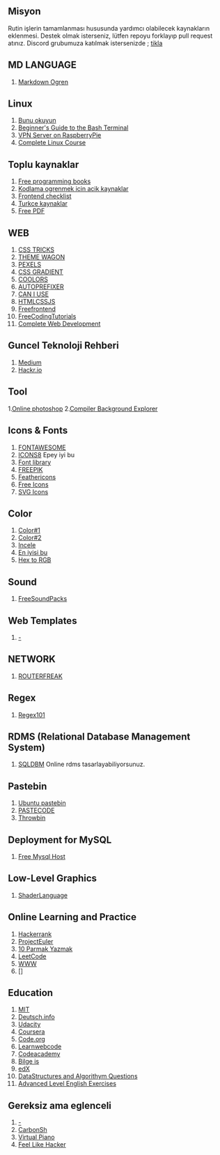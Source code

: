 ## Misyon

Rutin işlerin tamamlanması hususunda yardımcı olabilecek kaynakların eklenmesi.
Destek olmak isterseniz, lütfen repoyu forklayıp pull request atınız.
Discord grubumuza katılmak istersenizde ; [tikla](https://discordapp.com/invite/cQWcKcU)

## MD LANGUAGE

1. [Markdown Ogren](https://www.markdowntutorial.com)

## Linux

1. [Bunu okuyun](http://www.belgeler.org/lis/archive-tlkg-lis.html)
2. [Beginner's Guide to the Bash Terminal](https://www.youtube.com/watch?v=oxuRxtrO2Ag)
3. [VPN Server on RaspberryPie](https://www.youtube.com/watch?v=15VjDVCISj0)
4. [Complete Linux Course](https://www.youtube.com/watch?v=wBp0Rb-ZJak)

## Toplu kaynaklar

1. [Free programming books](https://github.com/EbookFoundation/free-programming-books/blob/master/free-programming-books.md)
2. [Kodlama ogrenmek icin acik kaynaklar](https://docs.google.com/document/d/1b1Q4nq_11kA1JCyMWI0LWfNGPmNZsXUpXDbKa5ZqQwM/edit)
3. [Frontend checklist](https://github.com/eraycetinay/Front-End-Checklist)
4. [Turkce kaynaklar](http://turkcekaynaklar.com/)
5. [Free PDF](http://freecomputerbooks.com/)

## WEB

1.  [CSS TRICKS](https://css-tricks.com/)
2.  [THEME WAGON](https://themewagon.com/theme_tag/free/)
3.  [PEXELS](https://www.pexels.com/)
4.  [CSS GRADIENT](https://cssgradient.io/)
5.  [COOLORS](https://coolors.co/)
6.  [AUTOPREFIXER](https://autoprefixer.github.io/)
7.  [CAN I USE](https://caniuse.com/)
8.  [HTMLCSSJS](https://html-css-js.com/)
9.  [Freefrontend](https://freefrontend.com/css-menu/)
10. [FreeCodingTutorials](https://bento.io/home)
11. [Complete Web Development](https://www.freecodecamp.org/)

## Guncel Teknoloji Rehberi

1. [Medium](https://medium.com/)
2. [Hackr.io](https://hackr.io/)

## Tool

1.[Online photoshop](https://www.freephototool.com/) 2.[Compiler Background Explorer](https://godbolt.org/)

## Icons & Fonts

1. [FONTAWESOME](https://fontawesome.com/)
2. [ICONS8](https://icons8.com/) Epey iyi bu
3. [Font library](https://fontlibrary.org/)
4. [FREEPIK](https://www.freepik.com/popular-icons)
5. [Feathericons](https://feathericons.com/)
6. [Free Icons](https://game-icons.net/)
7. [SVG Icons](https://www.flaticon.com/)

## Color

1. [Color#1](https://flatuicolors.com/)
2. [Color#2](https://www.colourlovers.com/palettes)
3. [Incele](https://www.bugrayazar.com/renk-uyum-siteleri/)
4. [En iyisi bu](https://coolors.co/2eb6f0-f6511d-ffb400-7fb800-0d2c54)
5. [Hex to RGB](https://www.rgbtohex.net/hextorgb/)

## Sound

1. [FreeSoundPacks](https://freesound.org)

## Web Templates

1. [-](https://freshdesignweb.com/free-html5-css3-templates/)

## NETWORK

1. [ROUTERFREAK](http://www.routerfreak.com/best-books-network-engineers/)

## Regex

1. [Regex101](https://regex101.com/)

## RDMS (Relational Database Management System)

1. [SQLDBM](https://sqldbm.com/Home/) Online rdms tasarlayabiliyorsunuz.

## Pastebin

1. [Ubuntu pastebin](https://paste.ubuntu.com/)
2. [PASTECODE](https://pastecode.xyz/)
3. [Throwbin](https://throwbin.io/0HdLbZU)

## Deployment for MySQL

1. [Free Mysql Host](https://remotemysql.com/)

## Low-Level Graphics

1. [ShaderLanguage](https://thebookofshaders.com)

## Online Learning and Practice

1. [Hackerrank](https://www.hackerrank.com/)
2. [ProjectEuler](https://projecteuler.net/archives)
3. [10 Parmak Yazmak](https://www.typing.com/student/lessons)
4. [LeetCode](https://leetcode.com)
5. [WWW](https://www.w3schools.com)
6. []

## Education

1.  [MIT](https://ocw.mit.edu/index.htm)
2.  [Deutsch.info](https://deutsch.info/tr)
3.  [Udacity](https://www.udacity.com/courses/school-of-data-science)
4.  [Coursera](https://www.coursera.org/)
5.  [Code.org](https://code.org/)
6.  [Learnwebcode](https://learnwebcode.com/)
7.  [Codeacademy](https://www.codecademy.com/)
8.  [Bilge is](https://bilgeis.net/#/)
9.  [edX](https://www.edx.org/course/introduction-computer-science-harvardx-cs50)
10. [DataStructures and Algorithym Questions](https://hackernoon.com/50-data-structure-and-algorithms-interview-questions-for-programmers-b4b1ac61f5b0)
11. [Advanced Level English Exercises](http://www.blairenglish.com/extras/exercise_menu.html)

## Gereksiz ama eglenceli

1. [-](http://patorjk.com/software/taag/#p=display&h=1&v=1&f=Efti%20Font&t=Enes%20Usta)
2. [CarbonSh](https://carbon.now.sh/)
3. [Virtual Piano](https://virtualpiano.net/)
4. [Feel Like Hacker](https://hackertyper.net/)
